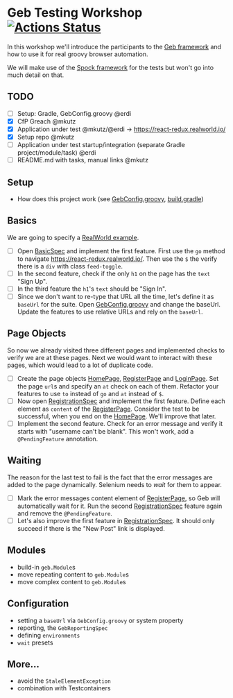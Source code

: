 # Geb Testing Workshop [![Actions Status](https://github.com/mkutz/geb-testing-workshop/workflows/CI/badge.svg)](https://github.com/mkutz/geb-testing-workshop/actions)

In this workshop we'll introduce the participants to the [Geb framework](https://gebish.org) and how to use it for real groovy browser automation.

We will make use of the [Spock framework](http://spockframework.org) for the tests but won't go into much detail on that.

## TODO

- [ ] Setup: Gradle, GebConfig.groovy @erdi
- [X] CfP Greach @mkutz
- [X] Application under test @mkutz/@erdi → https://react-redux.realworld.io/
- [X] Setup repo @mkutz
- [ ] Application under test startup/integration (separate Gradle project/module/task) @erdi
- [ ] README.md with tasks, manual links @mkutz

## Setup

- How does this project work (see [GebConfig.groovy](src/test/resources/GebConfig.groovy), [build.gradle](build.gradle))

## Basics

We are going to specify a [RealWorld example](https://github.com/gothinkster/realworld).

- [ ] Open [BasicSpec] and implement the first feature.
      First use the `go` method to navigate https://react-redux.realworld.io/.
      Then use the `$` the verify there is a `div` with class `feed-toggle`.
- [ ] In the second feature, check if the only `h1` on the page has the `text` "Sign Up".
- [ ] In the third feature the `h1`'s `text` should be "Sign In".
- [ ] Since we don't want to re-type that URL all the time, let's define it as `baseUrl` for the suite.
      Open [GebConfig.groovy] and change the baseUrl.
      Update the features to use relative URLs and rely on the `baseUrl`.

## Page Objects

So now we already visited three different pages and implemented checks to verify we are at these pages.
Next we would want to interact with these pages, which would lead to a lot of duplicate code.

- [ ] Create the page objects [HomePage], [RegisterPage] and [LoginPage].
      Set the page `url`s and specify an `at` check on each of them.
      Refactor your features to use `to` instead of `go` and `at` instead of `$`.
- [ ] Now open [RegistrationSpec] and implement the first feature.
      Define each element as `content` of the [RegisterPage].
      Consider the test to be successful, when you end on the [HomePage].
      We'll improve that later.
- [ ] Implement the second feature.
      Check for an error message and verify it starts with "username can't be blank".
      This won't work, add a `@PendingFeature` annotation.

## Waiting

The reason for the last test to fail is the fact that the error messages are added to the page dynamically.
Selenium needs to _wait_ for them to appear.

- [ ] Mark the error messages content element of [RegisterPage], so Geb will automatically wait for it.
      Run the second [RegistrationSpec] feature again and remove the `@PendingFeature`.
- [ ] Let's also improve the first feature in [RegistrationSpec].
      It should only succeed if there is the "New Post" link is displayed.

## Modules

- build-in `geb.Module`s
- move repeating content to `geb.Module`s
- move complex content to `geb.Module`s

## Configuration

- setting a `baseUrl` via `GebConfig.groovy` or system property
- reporting, the `GebReportingSpec`
- defining `environments`
- `wait` presets

## More…

- avoid the `StaleElementException`
- combination with Testcontainers


[GebConfig.groovy]: <src/test/resources/GebConfig.groovy>
[BasicSpec]: <src/test/groovy/io/github/mkutz/gebtestingworkshop/BasicSpec.groovy>
[RegistrationSpec]: <src/test/groovy/io/github/mkutz/gebtestingworkshop/RegistrationSpec.groovy>
[HomePage]: <src/test/groovy/io/github/mkutz/gebtestingworkshop/HomePage.groovy>
[RegisterPage]: <src/test/groovy/io/github/mkutz/gebtestingworkshop/RegisterPage.groovy>
[LoginPage]: <src/test/groovy/io/github/mkutz/gebtestingworkshop/LoginPage.groovy>